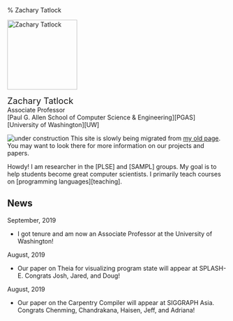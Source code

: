 % Zachary Tatlock

<img
  style='width: 10rem; margin-right: 0.5rem'
  class='img-fluid img-thumbnail rounded float-left'
  src='img/ztatlock-300x400.jpg'
  alt='Zachary Tatlock'>

<span style='font-size: 1.25rem;'>Zachary Tatlock</span> \
Associate Professor \
[Paul G. Allen School of Computer Science &amp; Engineering][PGAS] \
[University of Washington][UW]

![under construction](img/under-construction.gif)
This site is slowly being migrated from
[my old page](https://homes.cs.washington.edu/~ztatlock/).
You may want to look there for more information
on our projects and papers.

Howdy! I am researcher in the [PLSE] and [SAMPL] groups.
My goal is to help students become great computer scientists.
I primarily teach courses on [programming languages][teaching].

<div style='clear: both; margin-bottom: 1rem;'></div>

## News

September, 2019

- I got tenure and am now an Associate Professor
  at the University of Washington!

August, 2019

- Our paper on Theia for visualizing program state
  will appear at SPLASH-E. Congrats Josh, Jared, and Doug!

August, 2019

- Our paper on the Carpentry Compiler will appear at SIGGRAPH Asia.
  Congrats Chenming, Chandrakana, Haisen, Jeff, and Adriana!
